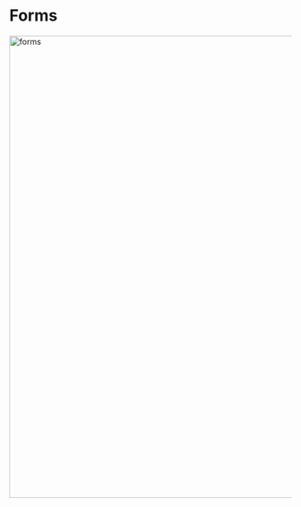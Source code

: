 # Forms

<img width="1511" height="824" alt="forms" src="https://github.com/user-attachments/assets/df8a66c4-d2fa-4b79-bb35-a9bc8d578413" />
